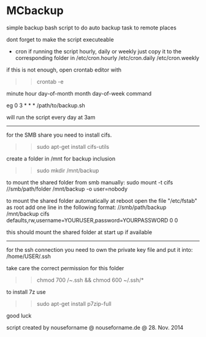 MCbackup
========

simple backup bash script to do auto backup task to remote places



dont forget to make the script executeable
- cron
if running the script hourly, daily or weekly
just copy it to the corresponding folder in
/etc/cron.hourly
/etc/cron.daily
/etc/cron.weekly

if this is not enough, open crontab editor with
>>crontab -e

minute hour day-of-month month day-of-week command

eg
0 3 * * * /path/to/backup.sh

will run the script every day at 3am

----------------------------------------------

for the SMB share you need to install cifs.
>>sudo apt-get install cifs-utils

create a folder in /mnt for backup inclusion
>>sudo mkdir /mnt/backup

to mount the shared folder from smb manually:
sudo mount -t cifs //smb/path/folder /mnt/backup -o user=nobody

to mount the shared folder automatically at reboot open the file "/etc/fstab" as root
add one line in the following format:
//smb/path/backup /mnt/backup cifs defaults,rw,username=YOURUSER,password=YOURPASSWORD 0 0

this should mount the shared folder at start up if available

-----------------------------------------------

for the ssh connection you need to own the private key file and put it into:
/home/USER/.ssh

take care the correct permission for this folder
>>chmod 700 /~.ssh && chmod 600 ~/.ssh/*


to install 7z use
>> sudo apt-get install p7zip-full


good luck


script created by
nouseforname @ nouseforname.de @ 28. Nov. 2014
